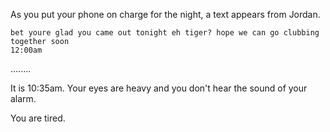 
As you put your phone on charge for the night, a text appears from Jordan.

```
bet youre glad you came out tonight eh tiger? hope we can go clubbing together soon
12:00am
```

........

It is 10:35am. Your eyes are heavy and you don't hear the sound of your alarm.

You are tired.

